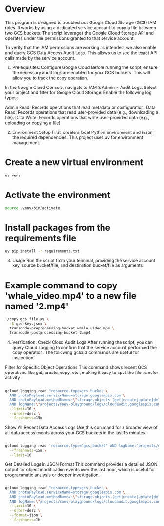 # Overview

This program is designed to troubleshoot Google Cloud Storage (GCS) IAM roles. It works by using a dedicated service account to copy a file between two GCS buckets.
The script leverages the Google Cloud Storage API and operates under the permissions granted to that service account.

To verify that the IAM permissions are working as intended, we also enable and query GCS Data Access Audit Logs. This allows us to see the exact API calls made by the service account.

1. Prerequisites: Configure Google Cloud
Before running the script, ensure the necessary audit logs are enabled for your GCS buckets. This will allow you to track the copy operation.

In the Google Cloud Console, navigate to IAM & Admin > Audit Logs. Select your project and filter for Google Cloud Storage. Enable the following log types:

Admin Read: Records operations that read metadata or configuration.
Data Read: Records operations that read user-provided data (e.g., downloading a file).
Data Write: Records operations that write user-provided data (e.g., uploading or copying a file).

2. Environment Setup
First, create a local Python environment and install the required dependencies. This project uses uv for environment management.

# Create a new virtual environment
```bash
uv venv
```

# Activate the environment
```bash
source .venv/bin/activate
```

# Install packages from the requirements file
```bash
uv pip install -r requirements.txt
```
3. Usage
Run the script from your terminal, providing the service account key, source bucket/file, and destination bucket/file as arguments.

# Example command to copy 'whale_video.mp4' to a new file named '2.mp4'
```Bash
./copy_gcs_file.py \
  -k gcs-key.json \
  transcode-preprocessing-bucket whale_video.mp4 \
  transcode-postprocessing-bucket 2.mp4
```
4. Verification: Check Cloud Audit Logs
After running the script, you can query Cloud Logging to confirm that the service account performed the copy operation. The following gcloud commands are useful for inspection.

Filter for Specific Object Operations
This command shows recent GCS operations like get, create, copy, etc., making it easy to spot the file transfer activity.

```Bash

gcloud logging read "resource.type=gcs_bucket \
  AND protoPayload.serviceName=storage.googleapis.com \
  AND protoPayload.methodName=~\"storage.objects.(get|create|update|delete|copy|rewrite)\" \
  AND logName:\"projects/daev-playground/logs/cloudaudit.googleapis.com%2Fdata_access\"" \
  --limit=10 \
  --order=desc \
  --freshness=15m
```
Show All Recent Data Access Logs
Use this command for a broader view of all data access events across your GCS buckets in the last 15 minutes.

```Bash

gcloud logging read 'resource.type="gcs_bucket" AND logName:"projects/daev-playground/logs/cloudaudit.googleapis.com%2Fdata_access"' \
  --freshness=15m \
  --limit=10
```
Get Detailed Logs in JSON Format
This command provides a detailed JSON output for object modification events over the last hour, which is useful for programmatic analysis or deeper investigation.

```Bash

gcloud logging read "resource.type=gcs_bucket \
  AND protoPayload.serviceName=storage.googleapis.com \
  AND protoPayload.methodName=~\"storage.objects.(get|create|update|delete)\" \
  AND logName:\"projects/daev-playground/logs/cloudaudit.googleapis.com%2Fdata_access\"" \
  --limit=10 \
  --order=desc \
  --format=json \
  --freshness=1h
```
